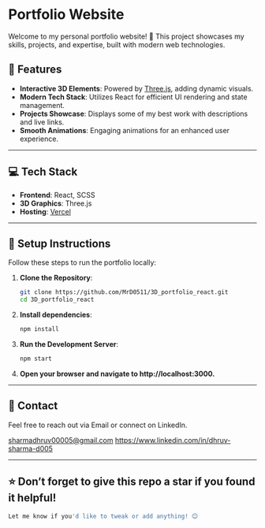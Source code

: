 # Portfolio Website

Welcome to my personal portfolio website! 🚀 This project showcases my skills, projects, and expertise, built with modern web technologies.

## 🌟 Features

- **Interactive 3D Elements**: Powered by [Three.js](https://threejs.org/), adding dynamic visuals.
- **Modern Tech Stack**: Utilizes React for efficient UI rendering and state management.
- **Projects Showcase**: Displays some of my best work with descriptions and live links.
- **Smooth Animations**: Engaging animations for an enhanced user experience.

---

## 💻 Tech Stack

- **Frontend**: React, SCSS
- **3D Graphics**: Three.js
- **Hosting**: [Vercel](https://vercel.com/)

---

## 🚀 Setup Instructions

Follow these steps to run the portfolio locally:

1. **Clone the Repository**:
   ```bash
   git clone https://github.com/MrD0511/3D_portfolio_react.git
   cd 3D_portfolio_react
   ```
2. **Install dependencies**:
   ```bash
   npm install
   ```
3. **Run the Development Server**:
   ```bash
   npm start
   ```
4. **Open your browser and navigate to http://localhost:3000.**

---

## 📧 Contact

Feel free to reach out via Email or connect on LinkedIn.

sharmadhruv00005@gmail.com
https://www.linkedin.com/in/dhruv-sharma-d005

---

## ⭐ Don’t forget to give this repo a star if you found it helpful!

```bash
Let me know if you'd like to tweak or add anything! 😊
```
